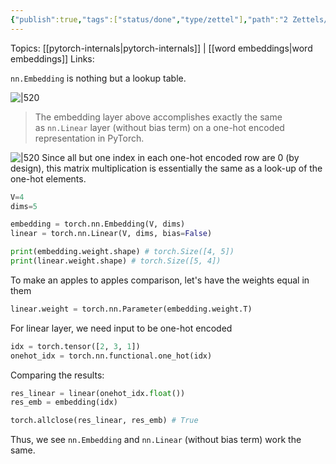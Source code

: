 ```yaml
---
{"publish":true,"tags":["status/done","type/zettel"],"path":"2 Zettels/similarity of nn.Embedding and nn.Linear in Pytorch.md","permalink":"/2-zettels/similarity-of-nn-embedding-and-nn-linear-in-pytorch/","PassFrontmatter":true}
---
```




Topics: [[pytorch-internals\|pytorch-internals]] | [[word embeddings\|word embeddings]]
Links:

`nn.Embedding` is nothing but a lookup table.

![|520](https://res.cloudinary.com/dcameztw9/image/upload/v1727348748/qyiij4ggce93baxnmfkz.png)

>The embedding layer above accomplishes exactly the same as `nn.Linear` layer (without bias term) on a one-hot encoded representation in PyTorch.

![|520](https://res.cloudinary.com/dcameztw9/image/upload/v1727348963/yitsgnef0mhzprguo5wo.png)
Since all but one index in each one-hot encoded row are 0 (by design), this matrix multiplication is essentially the same as a look-up of the one-hot elements.

```python
V=4
dims=5

embedding = torch.nn.Embedding(V, dims) 
linear = torch.nn.Linear(V, dims, bias=False)

print(embedding.weight.shape) # torch.Size([4, 5])
print(linear.weight.shape) # torch.Size([5, 4])
```

To make an apples to apples comparison, let's have the weights equal in them
```python
linear.weight = torch.nn.Parameter(embedding.weight.T)
```

For linear layer, we need input to be one-hot encoded
```python
idx = torch.tensor([2, 3, 1])
onehot_idx = torch.nn.functional.one_hot(idx)
```

Comparing the results:
```python
res_linear = linear(onehot_idx.float())
res_emb = embedding(idx)

torch.allclose(res_linear, res_emb) # True
```

Thus, we see `nn.Embedding` and `nn.Linear` (without bias term) work the same.